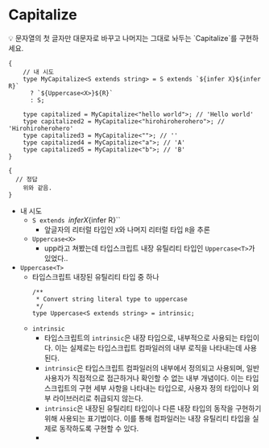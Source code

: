 # Capitalize

<aside>
💡 문자열의 첫 글자만 대문자로 바꾸고 나머지는 그대로 놔두는 `Capitalize<T>`를 구현하세요.

</aside>

```tsx
{
	// 내 시도
	type MyCapitalize<S extends string> = S extends `${infer X}${infer R}`
	  ? `${Uppercase<X>}${R}`
	  : S;

	type capitalized = MyCapitalize<"hello world">; // 'Hello world'
	type capitalized2 = MyCapitalize<"hirohiroherohero">; // 'Hirohiroherohero'
	type capitalized3 = MyCapitalize<"">; // ''
	type capitalized4 = MyCapitalize<"a">; // 'A'
	type capitalized5 = MyCapitalize<"b">; // 'B'
}

{
  // 정답
	위와 같음.
}
```

- 내 시도
  - `S extends `${infer X}${infer R}``
    - 앞글자의 리터럴 타입인 `X`와 나머지 리터럴 타입 `R`을 추론
  - `Uppercase<X>`
    - upp라고 쳐봤는데 타입스크립트 내장 유틸리티 타입인 `Uppercase<T>`가 있었다..
- `Uppercase<T>`
  - 타입스크립트 내장된 유틸리티 타입 중 하나
    ```tsx
    /**
     * Convert string literal type to uppercase
     */
    type Uppercase<S extends string> = intrinsic;
    ```
  - `intrinsic`
    - 타입스크립트의 `intrinsic`은 내장 타입으로, 내부적으로 사용되는 타입이다. 이는 실제로는 타입스크립트 컴파일러의 내부 로직을 나타내는데 사용된다.
    - `intrinsic`은 타입스크립트 컴파일러의 내부에서 정의되고 사용되며, 일반 사용자가 직접적으로 접근하거나 확인할 수 없는 내부 개념이다. 이는 타입스크립트의 구현 세부 사항을 나타내는 타입으로, 사용자 정의 타입이나 외부 라이브러리로 취급되지 않는다.
    - `intrinsic`은 내장된 유틸리티 타입이나 다른 내장 타입의 동작을 구현하기 위해 사용되는 표기법이다. 이를 통해 컴파일러는 내장 유틸리티 타입을 실제로 동작하도록 구현할 수 있다.
    -

